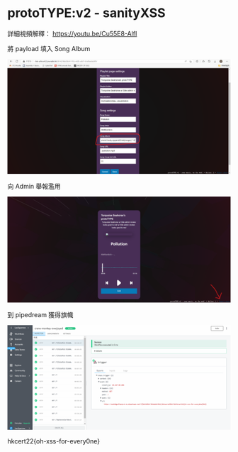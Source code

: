 # protoTYPE:v2 - sanityXSS

詳細視頻解釋： https://youtu.be/Cu55E8-AlfI

將 payload 填入 Song Album

![Song Album](./1.png)

向 Admin 舉報濫用

![Report Abuse](./2.png)

到 pipedream 獲得旗幟

![Get Flag](./3.png)

hkcert22{oh-xss-for-every0ne}
